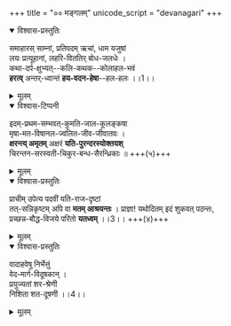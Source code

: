 +++
title = "०० मङ्गलम्"
unicode_script = "devanagari"
+++

<details open><summary>विश्वास-प्रस्तुतिः</summary>

समाहारस् साम्नां, प्रतिपदम् ऋचां, धाम यजुषां  
लयः प्रत्यूहानां, लहरि-विततिर् बोध-जलधेः ।  
कथा-दर्प-क्षुभ्यत्--कलि-कथक--कोलाहल-भवं  
**हरत्व्** अन्तर्-ध्वान्तं **हय-वदन-हेषा**--हल-हलः ।।1।।
</details>

<details><summary>मूलम्</summary>

समाहारस्साम्नां प्रतिपदमृचां धाम यजुषां लयः प्रत्यूहानां लहरिविततिर्बोधजलधेः ।  
कथादर्पक्षुभ्यत्कलिकथककोलाहलभवं हरत्वन्तर्ध्वान्तं हयवदनहेषाहलहलः ।।1।।
</details>



<details open><summary>विश्वास-टिप्पनी</summary>

इदम्-प्रथम-सम्भवत्-कुमति-जाल-कूलङ्कषा  
मृषा-मत-विषानल-ज्वलित-जीव-जीवातवः ।  
**क्षरन्त्य् अमृतम्** अक्षरं **यति-पुरन्दरस्योक्तयश्**  
चिरन्तन-सरस्वती-चिकुर-बन्ध-सैरन्ध्रिकाः ॥ +++(५)+++
</details>

<details><summary>मूलम्</summary>

इदम्प्रथमसम्भवत्कुमतिजालकूलङ्कषा मृषामतविषानलज्वलितजीवजीवातवः ।  
क्षरन्त्यमृतमक्षरं यतिपुरन्दरस्योक्तयश्चिरन्तनसरस्वतीचिकुरबन्धसैरन्ध्रिकाः ॥
</details>


<details open><summary>विश्वास-प्रस्तुतिः</summary>

प्राचीम् उपेत्य पदवीं यति-राज-दृष्टां  
तत्-सन्निकृष्टम् अपि वा **मतम् आश्रयन्तः** ।
प्राज्ञा! यथोदितम् इदं शुकवत् पठन्तः,  
प्रच्छन्न-बौद्ध-विजये परितो **यतध्वम्** ।।3।। +++(४)+++
</details>

<details><summary>मूलम्</summary>

प्राचीमुपेत्य पदवीं यतिराजदृष्टां तत्सन्निकृष्टमपि वा मतमाश्रयन्तः ।  
प्राज्ञा यथोदितमिदं शुकवत्पठन्तः प्रच्छन्नबौद्धविजये परितो यतध्वम् ।।3।।
</details>

<details open><summary>विश्वास-प्रस्तुतिः</summary>

वादाहवेषु निर्भेत्तुं  
वेद-मार्ग-विदूषकान् ।  
प्रयुज्यतां शर-श्रेणी  
निशिता शत-दूषणी ।।4।।
</details>

<details><summary>मूलम्</summary>

वादाहवेषु निर्भेत्तुं वेदमार्गविदूषकान् ।  
प्रयुज्यतां शरश्रेणी निशिता शतदूषणी ।।4।।
</details>

